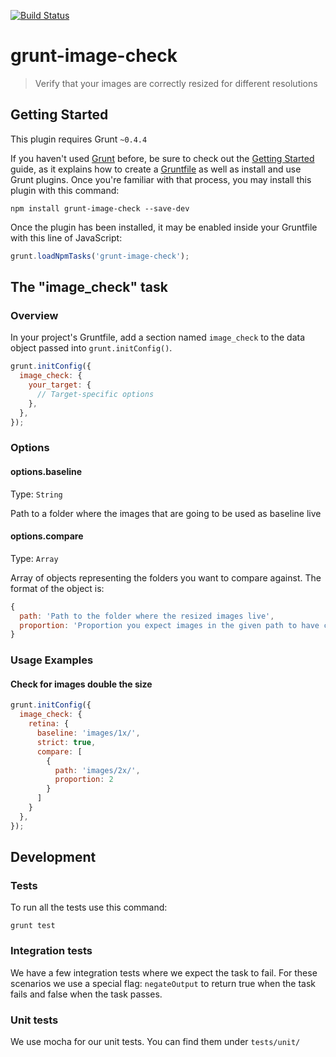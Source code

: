 [![Build Status](https://travis-ci.org/soonick/grunt-image-checker.svg?branch=master)](https://travis-ci.org/soonick/grunt-image-checker)

# grunt-image-check

> Verify that your images are correctly resized for different resolutions

## Getting Started
This plugin requires Grunt `~0.4.4`

If you haven't used [Grunt](http://gruntjs.com/) before, be sure to check out the [Getting Started](http://gruntjs.com/getting-started) guide, as it explains how to create a [Gruntfile](http://gruntjs.com/sample-gruntfile) as well as install and use Grunt plugins. Once you're familiar with that process, you may install this plugin with this command:

```shell
npm install grunt-image-check --save-dev
```

Once the plugin has been installed, it may be enabled inside your Gruntfile with this line of JavaScript:

```js
grunt.loadNpmTasks('grunt-image-check');
```

## The "image_check" task

### Overview
In your project's Gruntfile, add a section named `image_check` to the data object passed into `grunt.initConfig()`.

```js
grunt.initConfig({
  image_check: {
    your_target: {
      // Target-specific options
    },
  },
});
```

### Options

#### options.baseline
Type: `String`

Path to a folder where the images that are going to be used as baseline live

#### options.compare
Type: `Array`

Array of objects representing the folders you want to compare against. The format of the object is:

```js
{
  path: 'Path to the folder where the resized images live',
  proportion: 'Proportion you expect images in the given path to have compared to the baseline. If it is 2, then you expect images to be twice as large.'
}
```

### Usage Examples

#### Check for images double the size

```js
grunt.initConfig({
  image_check: {
    retina: {
      baseline: 'images/1x/',
      strict: true,
      compare: [
        {
          path: 'images/2x/',
          proportion: 2
        }
      ]
    }
  },
});
```

## Development

### Tests

To run all the tests use this command:

```
grunt test
```

### Integration tests

We have a few integration tests where we expect the task to fail. For these scenarios we use a special flag: `negateOutput` to return true when the task fails and false when the task passes.

### Unit tests

We use mocha for our unit tests. You can find them under `tests/unit/`
